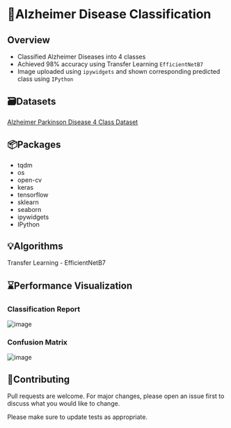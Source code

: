 # 🧠Alzheimer Disease Classification
## Overview
- Classified Alzheimer Diseases into 4 classes
- Achieved 98% accuracy using Transfer Learning `EfficientNetB7`
- Image uploaded using `ipywidgets` and shown corresponding predicted class using `IPython`


## 🗃️Datasets

[Alzheimer Parkinson Disease 4 Class Dataset](https://www.kaggle.com/datasets/gokulramasamy/alzheimer-parkinson-disease)

## 📦Packages

- tqdm
- os
- open-cv
- keras
- tensorflow
- sklearn
- seaborn
- ipywidgets
- IPython

## 💡Algorithms
Transfer Learning - EfficientNetB7

## ⌛Performance Visualization
### Classification Report
![image](https://user-images.githubusercontent.com/113231185/213909273-aac515a4-b7bf-4d15-afdb-ab155ef66937.png)

### Confusion Matrix
![image](https://user-images.githubusercontent.com/113231185/213909356-e0094e34-d679-42b7-991f-9e0f7351526c.png)

## 👋Contributing

Pull requests are welcome. For major changes, please open an issue first
to discuss what you would like to change.

Please make sure to update tests as appropriate.
